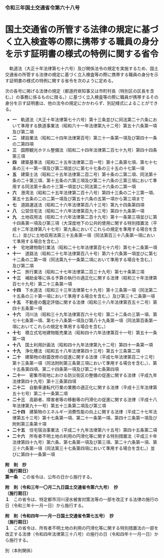 ### 令和三年国土交通省令第六十八号  
# 国土交通省の所管する法律の規定に基づく立入検査等の際に携帯する職員の身分を示す証明書の様式の特例に関する省令  
　軌道法（大正十年法律第七十六号）及び関係法令の規定を実施するため、国土交通省の所管する法律の規定に基づく立入検査等の際に携帯する職員の身分を示す証明書の様式の特例に関する省令を次のように定める。  
  
次の各号に掲げる法律の規定（都道府県知事又は市町村長（特別区の区長を含む。）の事務に係るものに限る。）に基づく立入検査等の際に職員が携帯するその身分を示す証明書は、他の法令の規定にかかわらず、別記様式によることができる。  
* **一**　軌道法（大正十年法律第七十六号）第十三条並びに同法第二十六条において準用する鉄道事業法（昭和六十一年法律第九十二号）第五十六条第一項及び第二項  
* **二**　建設業法（昭和二十四年法律第百号）第三十一条第一項及び第四十一条の二第四項  
* **三**　国際観光ホテル整備法（昭和二十四年法律第二百七十九号）第四十四条第三項  
* **四**　建築基準法（昭和二十五年法律第二百一号）第十二条第七項、第七十七条の三十一第一項及び第二項並びに第七十七条の三十五の十七第一項  
* **五**　建築士法（昭和二十五年法律第二百二号）第十条の二第二項、同法第十条の二十第三項、第十五条の六第三項及び第二十六条の三第三項において準用する同法第十条の十三第一項並びに同法第二十六条の二第一項  
* **六**　港湾法（昭和二十五年法律第二百十八号）第四十三条の二十三第一項、第五十五条の二の二第一項及び第五十六条の五第一項から第三項まで  
* **七**　道路運送法（昭和二十六年法律第百八十三号）第九十四条第四項  
* **八**　公営住宅法（昭和二十六年法律第百九十三号）第四十九条第一項  
* **九**　土地収用法（昭和二十六年法律第二百十九号）第十一条第三項並びに第十四条第一項及び第三項（大深度地下の公共的使用に関する特別措置法（平成十二年法律第八十七号）第九条においてこれらの規定を準用する場合を含む。）並びに土地収用法第三十五条第一項（同法第百三十八条第一項において準用する場合を含む。）  
* **十**　宅地建物取引業法（昭和二十七年法律第百七十六号）第七十二条第一項  
* **十一**　道路法（昭和二十七年法律第百八十号）第六十六条第一項並びに第七十二条の二第一項（同法第九十一条第二項において準用する場合を含む。）及び第二項  
* **十二**　旅行業法（昭和二十七年法律第二百三十九号）第七十条第三項  
* **十三**　補助金等に係る予算の執行の適正化に関する法律（昭和三十年法律第百七十九号）第二十三条第一項  
* **十四**　下水道法（昭和三十三年法律第七十九号）第十三条第一項（同法第二十五条の三十第一項において準用する場合を含む。）及び第三十二条第一項  
* **十五**　不動産の鑑定評価に関する法律（昭和三十八年法律第百五十二号）第四十五条第一項  
* **十六**　河川法（昭和三十九年法律第百六十七号）第二十二条の三第一項、第七十七条第一項、第七十八条第一項及び第八十九条第一項（同法第百条第一項においてこれらの規定を準用する場合を含む。）  
* **十七**　積立式宅地建物販売業法（昭和四十六年法律第百十一号）第五十一条第一項  
* **十八**　国土利用計画法（昭和四十九年法律第九十二号）第四十一条第一項  
* **十九**　浄化槽法（昭和五十八年法律第四十三号）第五十三条第二項  
* **二十**　建築物の耐震改修の促進に関する法律（平成七年法律第百二十三号）第十三条第一項（同法附則第三条第三項において準用する場合を含む。）、第十五条第四項、第二十四条第一項及び第二十七条第四項  
* **二十一**　密集市街地における防災街区の整備の促進に関する法律（平成九年法律第四十九号）第十三条第四項  
* **二十二**　自動車運転代行業の業務の適正化に関する法律（平成十三年法律第五十七号）第二十一条第二項  
* **二十三**　高齢者、障害者等の移動等の円滑化の促進に関する法律（平成十八年法律第九十一号）第五十三条第二項及び第三項  
* **二十四**　建築物のエネルギー消費性能の向上に関する法律（平成二十七年法律第五十三号）第十七条第一項、第二十一条第一項、第四十三条第一項及び附則第三条第十項  
* **二十五**　住宅宿泊事業法（平成二十九年法律第六十五号）第四十五条第二項  
* **二十六**　所有者不明土地の利用の円滑化等に関する特別措置法（平成三十年法律第四十九号）第六条、第七条第一項及び第三項、第二十六条第一項、第三十六条第一項（同法第三十七条第四項において準用する場合を含む。）並びに第四十一条第一項  
  
**附　則　抄**  
**（施行期日）**  
**第一条**　この省令は、公布の日から施行する。  
  
**附　則（令和三年一〇月二九日国土交通省令第六九号）　抄**  
**（施行期日）**  
**１**　この省令は、特定都市河川浸水被害対策法等の一部を改正する法律の施行の日（令和三年十一月一日）から施行する。  
  
**附　則（令和四年一一月一日国土交通省令第七五号）　抄**  
**（施行期日）**  
**１**　この省令は、所有者不明土地の利用の円滑化等に関する特別措置法の一部を改正する法律（令和四年法律第三十八号）の施行の日（令和四年十一月一日）から施行する。  
  
別（本則関係）  

          
        